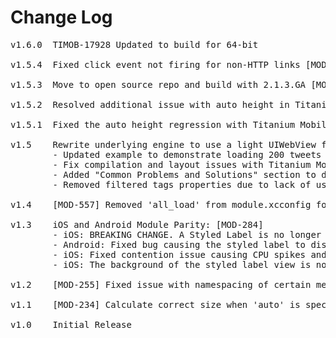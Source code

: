 # Change Log
<pre>
v1.6.0  TIMOB-17928 Updated to build for 64-bit

v1.5.4  Fixed click event not firing for non-HTTP links [MOD-1076]
	
v1.5.3  Move to open source repo and build with 2.1.3.GA [MOD-944]

v1.5.2  Resolved additional issue with auto height in Titanium Mobile 1.8.2 (should use Ti.UI.SIZE for Titanium Mobile 2.x.x)

v1.5.1	Fixed the auto height regression with Titanium Mobile 1.8.2 [MOD-723]

v1.5	Rewrite underlying engine to use a light UIWebView for way better performance [MOD-573]
		- Updated example to demonstrate loading 200 tweets
		- Fix compilation and layout issues with Titanium Mobile 2.0.1 [MOD-647]
		- Added "Common Problems and Solutions" section to documentation
		- Removed filtered tags properties due to lack of use

v1.4    [MOD-557] Removed 'all_load' from module.xcconfig for compatibility with Titanium SDK 2.0.0

v1.3	iOS and Android Module Parity: [MOD-284]
		- iOS: BREAKING CHANGE. A Styled Label is no longer a scroll view, just like on Android; place it in a scroll view to achieve the previous behavior. Check out the example to see how.
		- Android: Fixed bug causing the styled label to disappear when placed in a table view [MOD-267]
		- iOS: Fixed contention issue causing CPU spikes and long load times on iOS versions prior to 5.0 [MOD-310]
		- iOS: The background of the styled label view is now transparent.

v1.2	[MOD-255] Fixed issue with namespacing of certain methods.

v1.1    [MOD-234] Calculate correct size when 'auto' is specified for height or width

v1.0    Initial Release
